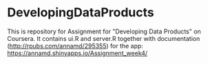 # DevelopingDataProducts
This is repository for Assignment for "Developing Data Products" on Coursera.
It contains ui.R and server.R together with documentation (http://rpubs.com/annamd/295355) for the app: https://annamd.shinyapps.io/Assignment_week4/
